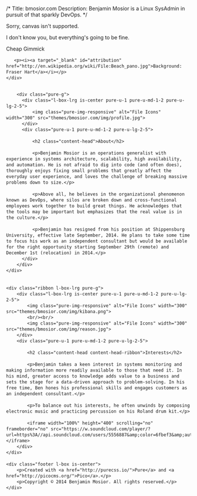 /*
Title: bmosior.com
Description: Benjamin Mosior is a Linux SysAdmin in pursuit of that sparkly DevOps.
*/
<div class="splash-container">
    <canvas id="canvas">Sorry, canvas isn't supported.</canvas>
    <div class="splash">
      <p class="splash-head">I don't know you, but everything's going to be fine.</p>
      <p><a onclick="confetti()" class="pure-button pure-button-primary">Cheap Gimmick</a></p>

       <p><i><a target="_blank" id="attribution" href="http://en.wikipedia.org/wiki/File:Beach_pano.jpg">Background: Fraser Hart</a></i></p>
    </div>

</div>

<div class="content-wrapper">
    <div class="content l-box-lrg">
        <h2 id="aboutme" class="content-head is-center"><a href="#aboutme" class="pure-button pure-button-primary"><i class="fa fa-angle-double-down"></i></a></h2>

        <div class="pure-g">
          <div class="l-box-lrg is-center pure-u-1 pure-u-md-1-2 pure-u-lg-2-5">
              <img class="pure-img-responsive" alt="File Icons" width="300" src="themes/bmosior.com/img/profile.jpg">
          </div>
          <div class="pure-u-1 pure-u-md-1-2 pure-u-lg-2-5">

              <h2 class="content-head">About</h2>

              <p>Benjamin Mosior is an operations generalist with experience in systems architecture, scalability, high availability, and automation. He is not afraid to dig into code (and often does), thoroughly enjoys fixing small problems that greatly affect the everyday user experience, and loves the challenge of breaking massive problems down to size.</p>

              <p>Above all, he believes in the organizational phenomenon known as DevOps, where silos are broken down and cross-functional employees work together to build great things. He acknowledges that the tools may be important but emphasizes that the real value is in the culture.</p>

              <p>Benjamin has resigned from his position at Shippensburg University, effective late September, 2014. He plans to take some time to focus his work as an independent consultant but would be available for the right opportunity starting September 29th (remote) and December 1st (relocation) in 2014.</p>
          </div>
        </div>
    </div>


    <div class="ribbon l-box-lrg pure-g">
        <div class="l-box-lrg is-center pure-u-1 pure-u-md-1-2 pure-u-lg-2-5">
            <img class="pure-img-responsive" alt="File Icons" width="300" src="themes/bmosior.com/img/kibana.png">
            <br/><br/>
            <img class="pure-img-responsive" alt="File Icons" width="300" src="themes/bmosior.com/img/reason.jpg">
        </div>
        <div class="pure-u-1 pure-u-md-1-2 pure-u-lg-2-5">

            <h2 class="content-head content-head-ribbon">Interests</h2>

            <p>Benjamin takes a keen interest in systems monitoring and making information more readily available to those that need it. In his mind, greater access to knowledge adds value to a business and sets the stage for a data-driven approach to problem-solving. In his free time, Ben hones his professional skills and engages customers as an independent consultant.</p>

            <p>To balance out his interests, he often unwinds by composing electronic music and practicing percussion on his Roland drum kit.</p>

            <iframe width="100%" height="400" scrolling="no" frameborder="no" src="https://w.soundcloud.com/player/?url=https%3A//api.soundcloud.com/users/5556887&amp;color=6fbef3&amp;auto_play=false&amp;hide_related=false&amp;show_comments=true&amp;show_user=true&amp;show_reposts=false"></iframe>
        </div>
    </div>

    <div class="footer l-box is-center">
        <p>Created with <a href="http://purecss.io/">Pure</a> and <a href="http://picocms.org/">Pico</a>.</p>
        <p>Copyright © 2014 Benjamin Mosior. All rights reserved.</p>
    </div>

</div>
